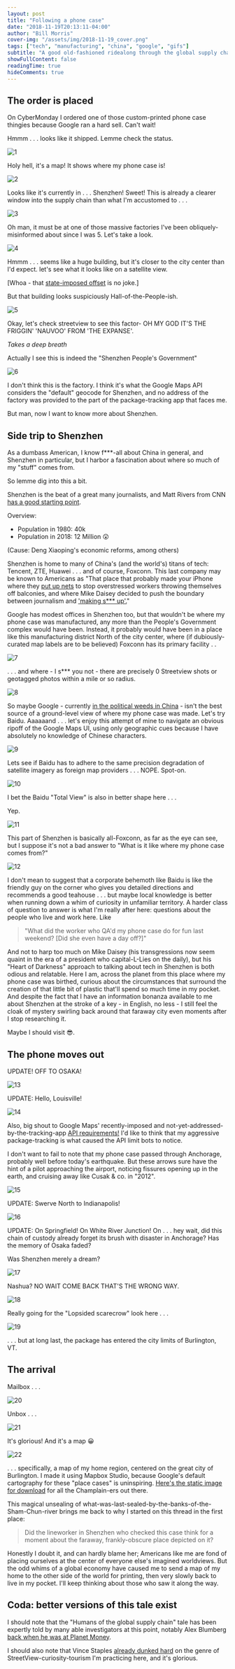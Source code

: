 ```yaml
---
layout: post
title: "Following a phone case"
date: "2018-11-19T20:13:11-04:00"
author: "Bill Morris"
cover-img: "/assets/img/2018-11-19_cover.png"
tags: ["tech", "manufacturing", "china", "google", "gifs"]
subtitle: "A good old-fashioned ridealong through the global supply chain."
showFullContent: false
readingTime: true
hideComments: true
---
```


## The order is placed

On CyberMonday I ordered one of those custom-printed phone case thingies because Google ran a hard sell. Can't wait!

Hmmm . . . looks like it shipped. Lemme check the status. 

![1](/shoals/assets/img/2018-11-19_1.gif)

Holy hell, it's a map! It shows where my phone case is!

![2](/shoals/assets/img/2018-11-19_2.gif)

Looks like it's currently in . . . Shenzhen! Sweet! This is already a clearer window into the supply chain than what I'm accustomed to . . .

![3](/shoals/assets/img/2018-11-19_3.gif)

Oh man, it must be at one of those massive factories I've been obliquely-misinformed about since I was 5. Let's take a look.

![4](/shoals/assets/img/2018-11-19_4.gif)

Hmmm . . . seems like a huge building, but it's closer to the city center than I'd expect. let's see what it looks like on a satellite view.

[Whoa - that [state-imposed offset](https://geoawesomeness.com/eo-hub/china-messing-gps-coordinates/) is no joke.] 

But that building looks suspiciously Hall-of-the-People-ish. 

![5](/shoals/assets/img/2018-11-19_5.gif)

Okay, let's check streetview to see this factor- OH MY GOD IT'S THE FRIGGIN' 'NAUVOO' FROM 'THE EXPANSE'.

*Takes a deep breath*

Actually I see this is indeed the "Shenzhen People's Government" 

![6](/shoals/assets/img/2018-11-19_6.gif)

I don't think this is the factory. I think it's what the Google Maps API considers the "default" geocode for Shenzhen, and no address of the factory was provided to the part of the package-tracking app that faces me.

But man, now I want to know more about Shenzhen.

## Side trip to Shenzhen

As a dumbass American, I know f***-all about China in general, and Shenzhen in particular, but I harbor a fascination about where so much of my "stuff" comes from.

So lemme dig into this a bit.

Shenzhen is the beat of a great many journalists, and Matt Rivers from CNN [has a good starting point](https://edition.cnn.com/videos/business/2018/11/19/shenzhen-china-innovation.cnn-business).

Overview:
- Population in 1980: 40k
- Population in 2018: 12 Million 😲

(Cause: Deng Xiaoping's economic reforms, among others)

Shenzhen is home to many of China's (and the world's) titans of tech: Tencent, ZTE, Huawei . . . and of course, Foxconn. This last company may be known to Americans as "That place that probably made your iPhone where they [put up nets](https://en.wikipedia.org/wiki/Foxconn_suicides) to stop overstressed workers throwing themselves off balconies, and where Mike Daisey decided to push the boundary between journalism and ['making s*** up'.](https://www.theatlantic.com/international/archive/2012/03/the-sad-and-infuriating-mike-daisey-case/254661/)"

Google has modest offices in Shenzhen too, but that wouldn't be where my phone case was manufactured, any more than the People's Government complex would have been. Instead, it probably would have been in a place like this manufacturing district North of the city center, where (if dubiously-curated map labels are to be believed) Foxconn has its primary facility . . 

![7](/shoals/assets/img/2018-11-19_7.gif)

. . . and where - I s*** you not - there are precisely 0 Streetview shots or geotagged photos within a mile or so radius.

![8](/shoals/assets/img/2018-11-19_8.gif)

So maybe Google - currently [in the political weeds in China](https://www.theverge.com/2018/11/29/18117400/google-china-petitions-dragonfly-sundar-pichai) - isn't the best source of a ground-level view of where my phone case was made. Let's try Baidu. Aaaaaand . . . let's enjoy this attempt of mine to navigate an obvious ripoff of the Google Maps UI, using only geographic cues because I have absolutely no knowledge of Chinese characters.

![9](/shoals/assets/img/2018-11-19_9.gif)

Lets see if Baidu has to adhere to the same precision degradation of satellite imagery as foreign map providers . . . NOPE. Spot-on. 

![10](/shoals/assets/img/2018-11-19_10.gif)

I bet the Baidu "Total View" is also in better shape here . . . 

Yep.

![11](/shoals/assets/img/2018-11-19_11.gif)

This part of Shenzhen is basically all-Foxconn, as far as the eye can see, but I suppose it's not a bad answer to "What is it like where my phone case comes from?"

![12](/shoals/assets/img/2018-11-19_12.gif)

I don't mean to suggest that a corporate behemoth like Baidu is like the friendly guy on the corner who gives you detailed directions and recommends a good teahouse . . . but maybe local knowledge is better when running down a whim of curiosity in unfamiliar territory. A harder class of question to answer is what I'm really after here: questions about the people who live and work here. Like 

> "What did the worker who QA'd my phone case do for fun last weekend? [Did she even have a day off?]"

And not to harp too much on Mike Daisey (his transgressions now seem quaint in the era of a president who capital-L-Lies on the daily), but his "Heart of Darkness" approach to talking about tech in Shenzhen is both odious and relatable. Here I am, across the planet from this place where my phone case was birthed, curious about the circumstances that surround the creation of that little bit of plastic that'll spend so much time in my pocket. And despite the fact that I have an information bonanza available to me about Shenzhen at the stroke of a key - in English, no less - I still feel the cloak of mystery swirling back around that faraway city even moments after I stop researching it.

Maybe I should visit 😎.

## The phone moves out

UPDATE! OFF TO OSAKA!

![13](/shoals/assets/img/2018-11-19_13.gif)

UPDATE: Hello, Louisville! 

![14](/shoals/assets/img/2018-11-19_14.gif)

Also, big shout to Google Maps' recently-imposed and not-yet-addressed-by-the-tracking-app [API requirements!](https://therealdeal.com/2018/05/07/agents-will-have-to-really-start-paying-for-google-maps/) I'd like to think that my aggressive package-tracking is what caused the API limit bots to notice.

I don't want to fail to note that my phone case passed through Anchorage, probably well before today's earthquake. But these arrows sure have the hint of a pilot approaching the airport, noticing fissures opening up in the earth, and cruising away like Cusak & co. in "2012".

![15](/shoals/assets/img/2018-11-19_15.gif)

UPDATE: Swerve North to Indianapolis! 

![16](/shoals/assets/img/2018-11-19_16.gif)

UPDATE: On Springfield! On White River Junction! On . . . hey wait, did this chain of custody already forget its brush with disaster in Anchorage? Has the memory of Osaka faded? 

Was Shenzhen merely a dream?

![17](/shoals/assets/img/2018-11-19_17.gif)

Nashua? NO WAIT COME BACK THAT'S THE WRONG WAY. 

![18](/shoals/assets/img/2018-11-19_18.gif)

Really going for the "Lopsided scarecrow" look here . . .

![19](/shoals/assets/img/2018-11-19_19.gif)

. . . but at long last, the package has entered the city limits of Burlington, VT.

## The arrival

Mailbox . . .

![20](/shoals/assets/img/2018-11-19_20.jpg)

Unbox . . .

![21](/shoals/assets/img/2018-11-19_21.gif)

It's glorious! And it's a map 😀

![22](/shoals/assets/img/2018-11-19_22.gif)

. . . specifically, a map of my home region, centered on the great city of Burlington. I made it using Mapbox Studio, because Google's default cartography for these "place cases" is uninspiring. [Here's the static image for download](https://www.dropbox.com/s/obz6pis07iupz4x/champlain.png?dl=0) for all the Champlain-ers out there.

This magical unsealing of what-was-last-sealed-by-the-banks-of-the-Sham-Chun-river brings me back to why I started on this thread in the first place:

> Did the lineworker in Shenzhen who checked this case think for a moment about the faraway, frankly-obscure place depicted on it?

Honestly I doubt it, and can hardly blame her; Americans like me are fond of placing ourselves at the center of everyone else's imagined worldviews. But the odd whims of a global economy have caused me to send a map of my home to the other side of the world for printing, then very slowly back to live in my pocket. I'll keep thinking about those who saw it along the way.

## Coda: better versions of this tale exist

I should note that the "Humans of the global supply chain" tale has been expertly told by many able investigators at this point, notably Alex Blumberg [back when he was at Planet Money](https://apps.npr.org/tshirt/#/title).

I should also note that Vince Staples [already dunked hard](https://www.youtube.com/watch?v=vz9-pXuvFEU) on the genre of StreetView-curiosity-tourism I'm practicing here, and it's glorious.

